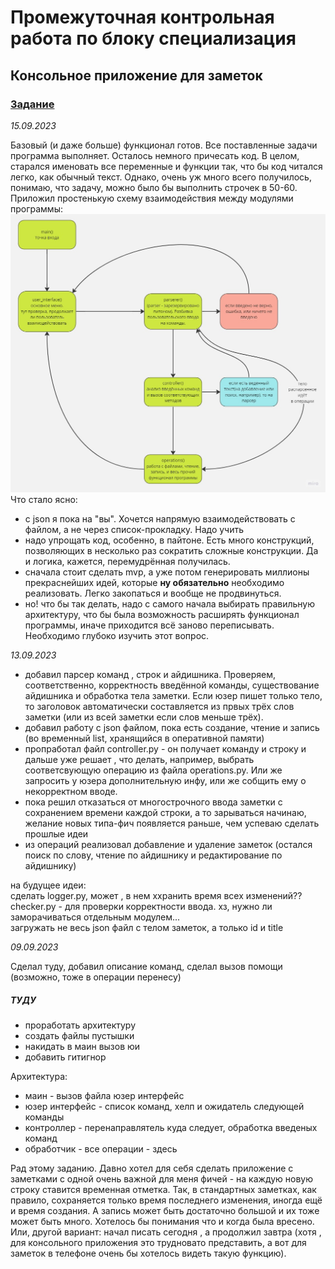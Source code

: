 # Промежуточная контрольная работа по блоку специализация

## Консольное приложение для заметок

### [Задание](./TASK.md)


*15.09.2023*

Базовый (и даже больше) функционал готов. Все поставленные задачи программа выполняет. Осталось немного причесать код. В целом, старался именовать все переменные и функции так, что бы код читался легко, как обычный текст. Однако, очень уж много всего получилось, понимаю, что задачу, можно было бы выполнить строчек в 50-60. Приложил простенькую схему взаимодействия между модулями программы:  
![Простая схема](./simple_scheme.jpg)
Что стало ясно:
* с json я пока на "вы". Хочется напрямую взаимодействовать с файлом, а не через список-прокладку. Надо учить
* надо упрощать код, особенно, в пайтоне. Есть много конструкций, позволяющих в несколько раз сократить сложные конструкции. Да и логика, кажется, перемудрённая получилась.
* сначала стоит сделать mvp, а уже потом генерировать миллионы прекраснейших идей, которые **ну обязательно** необходимо реализовать. Легко закопаться и вообще не продвинуться. 
* но! что бы так делать, надо с самого начала выбирать правильную архитектуру, что бы была возможность расширять функционал программы, иначе приходится всё заново переписывать. Необходимо глубоко изучить этот вопрос.



*13.09.2023*

* добавил парсер команд , строк и айдишника. Проверяем, соответственно, корректность введённой команды, существование айдишника и обработка тела заметки. Если юзер пишет только тело, то заголовок автоматически составляется из првых трёх слов заметки (или из всей заметки если слов меньше трёх).  
* добавил работу с json файлом, пока есть создание, чтение и запись (во временный list, хранящийся в оперативной памяти)
* пропработал файл controller.py - он получает команду и строку и дальше уже решает , что делать, например, выбрать соответсвующую операцию из файла operations.py. Или же запросить у юзера дополнительную инфу, или же собщить ему о некорректном вводе.
* пока решил отказаться от многострочного ввода заметки с сохранением времени каждой строки, а то зарываться начинаю, желание новых типа-фич появляется раньше, чем успеваю сделать прошлые идеи 
* из операций реализовал добавление и удаление заметок (остался поиск по слову, чтение по айдишнику и редактирование по айдишнику)

на будущее идеи:  
сделать logger.py, может , в нем ххранить время всех изменений??  
checker.py - для проверки корректности ввода. хз, нужно ли заморачиваться отдельным модулем...     
загружать не весь json файл с телом заметок, а только id и title


*09.09.2023*

Сделал туду, добавил описание команд, сделал вызов помощи (возможно, тоже в операции перенесу)

##### ТУДУ

* проработать архитектуру
* создать файлы пустышки
* накидать в маин вызов юи
* добавить гитигнор

Архитектура:

* маин - вызов файла юзер интерфейс
* юзер интерфейс - список команд, хелп и ожидатель следующей команды
* контроллер - перенаправлятель куда следует, обработка введеных команд
* обработчик - все операции - здесь

Рад этому заданию. Давно хотел для себя сделать приложение с заметками с одной очень важной для меня фичей - на каждую новую строку ставится временная отметка. Так, в стандартных заметках, как правило, сохраняется только время последнего изменения, иногда ещё и время создания. А запись может быть достаточно большой и их тоже может быть много. Хотелось бы понимания что и когда была вресено. Или, другой вариант: начал писать сегодня , а продолжил завтра (хотя , для консольного приложения это трудновато представить, а вот для заметок в телефоне очень бы хотелось видеть такую функцию).
